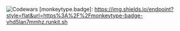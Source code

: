 ![Codewars](https://github.r2v.ch/codewars?user=THUNDERxSLOTH)
[monkeytype.badge]: https://img.shields.io/endpoint?style=flat&url=https%3A%2F%2Fmonkeytype-badge-vhd5lan7mmhz.runkit.sh
